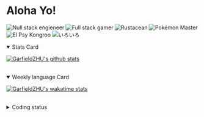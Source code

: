 # Aloha Yo!

![Null stack engieneer](https://img.shields.io/badge/-Null_stack_engineer-a890f0)
![Full stack gamer](https://img.shields.io/badge/-Full_stack_gamer-78c850)
![Rustacean](https://img.shields.io/badge/-Rustacean-f74c00)
![Pokémon Master](https://img.shields.io/badge/-Pokémon_Master-f8d030)
![El Psy Kongroo](https://img.shields.io/badge/-El_Psy_Kongroo-6890f0)
![いろいろ](https://img.shields.io/badge/-いろいろ-f85888)


<details open>
<summary>Stats Card</summary>
 
[![GarfieldZHU's github stats](https://github-readme-stats.vercel.app/api?username=GarfieldZHU&show_icons=true&theme=tokyonight)](https://github.com/anuraghazra/github-readme-stats)
 
</details>

<br/>

<details open>
<summary>Weekly language Card</summary>
 
[![GarfieldZHU's wakatime stats](https://github-readme-stats.vercel.app/api/wakatime?username=AlohaYo&theme=nightowl&layout=compact)](https://github.com/GarfieldZHU/GarfieldZHU)


<br/>

</details>

<details>

<summary>Coding status</summary>

<br/>

<!--START_SECTION:waka-->
**🐱 My Github Data** 

> 🏆 323 Contributions in the Year 2021
 > 
> 📦 479.3 kB Used in Github's Storage 
 > 
> 🚫 Not Opted to Hire
 > 
> 📜 58 Public Repositories 
 > 
> 🔑 33 Private Repositories  
 > 
**I'm a Night 🦉** 

```text
🌞 Morning    73 commits     ██░░░░░░░░░░░░░░░░░░░░░░░   11.21% 
🌆 Daytime    177 commits    ██████░░░░░░░░░░░░░░░░░░░   27.19% 
🌃 Evening    272 commits    ██████████░░░░░░░░░░░░░░░   41.78% 
🌙 Night      129 commits    █████░░░░░░░░░░░░░░░░░░░░   19.82%

```


📊 **This Week I Spent My Time On** 

```text
💬 Programming Languages: 
TypeScript               3 hrs 3 mins        ██████████████████░░░░░░░   74.62% 
Rust                     50 mins             █████░░░░░░░░░░░░░░░░░░░░   20.6% 
JavaScript               4 mins              ░░░░░░░░░░░░░░░░░░░░░░░░░   1.69% 
JSON                     3 mins              ░░░░░░░░░░░░░░░░░░░░░░░░░   1.23% 
Java                     2 mins              ░░░░░░░░░░░░░░░░░░░░░░░░░   1.03%

🔥 Editors: 
VS Code                  4 hrs 1 min         ████████████████████████░   98.13% 
IntelliJ                 4 mins              ░░░░░░░░░░░░░░░░░░░░░░░░░   1.87%

💻 Operating System: 
Windows                  2 hrs 3 mins        ████████████░░░░░░░░░░░░░   50.16% 
Mac                      2 hrs 2 mins        ████████████░░░░░░░░░░░░░   49.84%

```


<!--END_SECTION:waka-->

</details>
